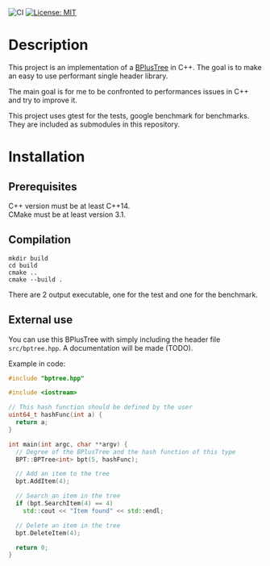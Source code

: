 ![CI](https://github.com/coignetp/BPlusTree/workflows/C/C++%20CI/badge.svg?branch=master)
 [![License: MIT](https://img.shields.io/badge/License-MIT-yellow.svg)](https://opensource.org/licenses/MIT)
# Description
This project is an implementation of a [BPlusTree](https://en.wikipedia.org/wiki/B%2B_tree) in C++. The goal is to make an easy to use performant single header library.

The main goal is for me to be confronted to performances issues in C++ and try to improve it.

This project uses gtest for the tests, google benchmark for benchmarks. They are included as submodules in this repository.
# Installation
## Prerequisites
C++ version must be at least C++14.  
CMake must be at least version 3.1.

## Compilation
```
mkdir build
cd build
cmake ..
cmake --build .
```
There are 2 output executable, one for the test and one for the benchmark.

## External use
You can use this BPlusTree with simply including the header file `src/bptree.hpp`. A documentation will be made (TODO).

Example in code:
```C++
#include "bptree.hpp"

#include <iostream>

// This hash function should be defined by the user
uint64_t hashFunc(int a) {
  return a;
}

int main(int argc, char **argv) {
  // Degree of the BPlusTree and the hash function of this type
  BPT::BPTree<int> bpt(5, hashFunc);

  // Add an item to the tree
  bpt.AddItem(4);

  // Search an item in the tree
  if (bpt.SearchItem(4) == 4)
    std::cout << "Item found" << std::endl;

  // Delete an item in the tree
  bpt.DeleteItem(4);

  return 0;
}
```
